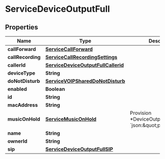 

# ServiceDeviceOutputFull


## Properties

| Name | Type | Description | Notes |
|------------ | ------------- | ------------- | -------------|
|**callForward** | [**ServiceCallForward**](ServiceCallForward.md) |  |  [optional] |
|**callRecording** | [**ServiceCallRecordingSettings**](ServiceCallRecordingSettings.md) |  |  [optional] |
|**callerId** | [**ServiceDeviceOutputFullCallerid**](ServiceDeviceOutputFullCallerid.md) |  |  [optional] |
|**deviceType** | **String** |  |  [optional] |
|**doNotDisturb** | [**ServiceVOIPSharedDoNotDisturb**](ServiceVOIPSharedDoNotDisturb.md) |  |  [optional] |
|**enabled** | **Boolean** |  |  [optional] |
|**id** | **String** |  |  [optional] |
|**macAddress** | **String** |  |  [optional] |
|**musicOnHold** | [**ServiceMusicOnHold**](ServiceMusicOnHold.md) | Provision  *DeviceOutputFullProvision &#x60;json:\&quot;provision\&quot;&#x60; |  [optional] |
|**name** | **String** |  |  [optional] |
|**ownerId** | **String** |  |  [optional] |
|**sip** | [**ServiceDeviceOutputFullSIP**](ServiceDeviceOutputFullSIP.md) |  |  [optional] |



